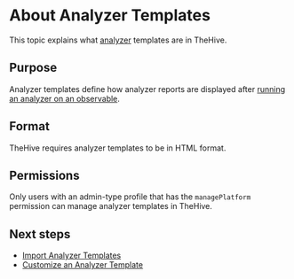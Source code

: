# About Analyzer Templates

This topic explains what [analyzer](../cortex/about-cortex.md) templates are in TheHive.

## Purpose

Analyzer templates define how analyzer reports are displayed after [running an analyzer on an observable](../../user-guides/analyst-corner/cases/observables/run-analyzers-on-an-observable.md).

## Format

TheHive requires analyzer templates to be in HTML format.

## Permissions

Only users with an admin-type profile that has the `managePlatform` permission can manage analyzer templates in TheHive.

<h2>Next steps</h2>

* [Import Analyzer Templates](import-analyzer-templates.md)
* [Customize an Analyzer Template](customize-an-analyzer-template.md)